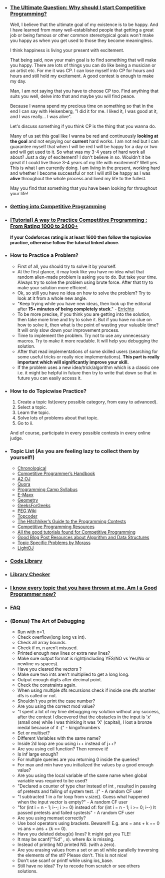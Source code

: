 - ### [The Ultimate Question: Why should I start Competitive Programming?](https://codeforces.com/blog/entry/79449#comment-651688)
  Well, I believe that the ultimate goal of my existence is to be happy. And I have learned from many well-established people that getting a great job or being famous or other   common stereotypical goals won't make you happy as when you get used to those they become meaningless.

  I think happiness is living your present with excitement.

  That being said, now your main goal is to find something that will make you happy. There are lots of things you can do like being a musician or an artist etc. For me it was CP. I can lose myself into CP for hours and hours and still hold my excitement. A good contest is enough to make my day.

  Man, I am not saying that you have to choose CP too. Find anything that suits you well, delve into that and maybe you will find peace.

  Because I wanna spend my precious time on something so that in the end I can say with Heisenberg, "I did it for me. I liked it, I was good at it, and I was really... I was alive".

  Let's discuss something if you think CP is the thing that you wanna do.

  Many of us set this goal like I wanna be red and continuously **looking at the goal** and not enjoying our **current** hard works. I am not red but I can guarantee myself that when I will be red I will be happy for a day or two and will get used to it. So what was my 3-4 years of hard work all about? Just a day of excitement? I don't believe in so. Wouldn't it be great if I could live those 3-4 years of my life with excitement? Well yes. This is what I am currently doing. I am living in the present, working hard and whether I become successful or not I will still be happy as I was **alive** throughout the whole process and lived my life to the fullest.

  May you find that something that you have been looking for throughout your life!

- ### [Getting into Competitive Programming](https://github.com/the-hyp0cr1t3/CC)

- ### [[Tutorial] A way to Practice Competitive Programming : From Rating 1000 to 2400+](https://drive.google.com/file/d/1J2x8pIYQ3MXANgvzOgBciWd3d79j_Exa/view)

  **If your Codeforces rating is at least 1600 then follow the topicwise practice, otherwise follow the tutorial linked above.**
  
 - ### How to Practice a Problem?
    - First of all, you should try to solve it  by yourself.
    - At the first glance, it may look like you have no idea what that random alien-made problem is asking you to do. But take your time. Always try to solve the problem using brute force. After that try to make your solution more efficient. 
    - Ok, so still you have no idea on how to solve the problem? Try to look at it from a whole new angle.
    - "Keep trying while you have new ideas, then look up the editorial after **15+ minutes of being completely stuck**." - [Errichto](https://codeforces.com/profile/Errichto)
    - To be more precise, if you think you are getting into the solution, then take more time and try to solve it. But if you have no clue on how to solve it, then what is the point of wasting your valuable time? It will only slow down your improvement process.
    - Time to implement the problem. Try not to use any unnecessary macros. Try to make it more readable. It will help you debugging the solution.
    - After that read implementations of some skilled users (searching for some useful tricks or really nice implementations). **This part is really important which will significantly improve your skill.**
    - If the problem uses a new idea/trick/algorithm which is a classic one i.e. it might be helpful in future then try to write that down so that in future you can easily access it.

 - ### How to do Topicwise Practice?

    1. Create a topic list(every possible category, from easy to advanced).
    2. Select a topic.
    3. Learn the topic.
    4. Solve lots of problems about that topic.
    5. Go to ii.
  
    And of course, participate in every possible contests in every online judge.                                                            
  
 - ### Topic List (As you are feeling lazy to collect them by yourself!)
    - [Chronological](https://docs.google.com/spreadsheets/d/1XSP_OsjzhdJfcvuOluUnwkoWKi9XCayEtWMsbh5yoeo/edit?fbclid=IwAR2JDGnBakUhRs-niPR2RdwCp010r18fB0bNhVcAdE32T29ewTK9bi5HaV0#gid=0)
    - [Competitive Programmer’s Handbook](https://cses.fi/book/book.pdf)
    - [A2 OJ](https://a2oj.com/categories) 
    - [Quora](https://www.quora.com/What-are-the-algorithms-required-to-solve-all-problems-using-C++-in-any-competitive-coding-contest)
    - [Programming Camp Syllabus](https://docs.google.com/document/d/1_dc3Ifg7Gg1LxhiqMMmE9UbTsXpdRiYh4pKILYG2eA4/edit)
    - [E-Maxx](https://cp-algorithms.com/)
    - [Geometry](https://vlecomte.github.io/cp-geo.pdf)
    - [GeeksForGeeks](https://www.geeksforgeeks.org/fundamentals-of-algorithms/)
    - [PEG Wiki](http://wcipeg.com/wiki/Special:AllPages)
    - [Topcoder](https://www.topcoder.com/community/competitive-programming/tutorials/)
    - [The Hitchhiker’s Guide to the Programming Contests](http://comscigate.com/Books/contests/icpc.pdf)
    - [Competitive Programming Resources](https://halexv.blogspot.com/2015/10/competitive-programming-resources.html)
    - [All the good tutorials found for Competitive Programming](https://codeforces.com/blog/entry/57282)
    - [Good Blog Post Resources about Algorithm and Data Structures](https://codeforces.com/blog/entry/13529)
    - [Topic Specific Problems by Morass](https://codeforces.com/blog/entry/55274)
    - [LightOJ](http://www.lightoj.com/volume_problemcategory.php)
    
- ### [Code Library](https://github.com/kth-competitive-programming/kactl/tree/master/content)

- ### [Library Checker](https://judge.yosupo.jp/)

- ### [I know every topic that you have thrown at me. Am I a Good Programmer now?](https://codeforces.com/blog/entry/53341?#comment-373965)

- ### [FAQ](https://codeforces.com/blog/entry/47516)

- ### (Bonus) The Art of Debugging
    - Run with n=1.
    - Check overflow(long long vs int).
    - Check all array bounds.
    - Check if m, n aren’t misused.
    - Printed enough new lines or extra new lines?
    - Make sure output format is right(including YES/NO vs Yes/No or
    newline vs spaces).
    - Have you cleared the vectors ?
    - Make sure two ints aren’t multiplied to get a long long.
    - Output enough digits after decimal point.
    - Check the constraints again.
    - When using multiple dfs recursions check if inside one dfs another dfs
    is called or not.
    - Shouldn't you print the case number?
    - Are you using the correct mod value?
    - "I spent a lot of my time debugging my solution without any success,
    after the contest I discovered that the obstacles in the input is 'x'
    (small one) while I was thinking it was 'X' (capital), I lost a bronze
    medal because of it :(" - kingofnumbers
    - Set or multiset?
    - Different Variables with the same name?
    - Inside 2d loop are you using i++ instead of j++?
    - Are you using ceil function? Then remove it!
    - Is inf large enough?
    - For multiple queries are you returning 0 inside the queries?
    - For max and min have you initialized the values by a good enough
    value?
    - Are you using the local variable of the same name when global variable was
    required to be used?
    - "Declared a counter of type char instead of int , resulted in passing of
    pretests and failing of system test. :)" - A random CF user
    - "I subtracted 1 in a for loop from v.size(). Guess what happened when
    the input vector is empty?" - A random CF user
    - "for (int i = n - 1; i--; i >= 0)
    instead of:
    for (int i = n - 1; i >= 0; i--)
    It passed pretests and failed systests" - A random CF user
    - Are you using memset correctly?
    - Use bool operators using brackets. Beware!!! E.g. ans = ans + k == 0 vs ans = ans + (k == 0).
    - Have you deleted debug(x) lines? It might get you TLE!
    - It may be scanf("%d" , x). where &x is missing.
    - Instead of printing NO printed N0. (with a zero).
    - Are you erasing values from a set or an stl while parallelly traversing
    the elements of the stl? Please don’t. This is not nice!
    - Don't use scanf or printf while using ios_base.
    - Still have no idea? Try to recode from scratch or see others solutions.
